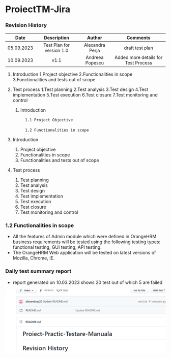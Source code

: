# ProiectTM-Jira
### Revision History
| Date | Description    | Author    | Comments    |
| :-----: | :---: | :---: | :---: |
| 05.09.2023 | Test Plan for version 1.0 | Alexandra Perja | draft test plan |
| 10.09.2023 | v1.1   | Andreea Popescu   | Added more details for Test Process |

1. Introduction
  1.Project objective
  2.Functionalities in scope
  3.Functionalities and tests out of scope
2. Test process
  1.Test planning
  2.Test analysis
  3.Test design
  4.Test implementation
  5.Test execution
  6.Test closure
  7.Test monitoring and control

   1. Introduction
    
            1.1 Project Objective 
            
            1.2 Functionalities in scope

1. Introduction
   1. Project objective
   2. Functionalities in scope
   3. Functionalities and tests out of scope
2. Test process
   1. Test planning
   2. Test analysis
   3. Test design
   4. Test implementation
   5. Test execution
   6. Test closure
   7. Test monitoring and control

  ### 1.2 Functionalities in scope
- All the features of Admin module which were defined in OrangeHRM business requirements will be tested using the following testing types: functional testing, GUI testing, API testing. 
- The OrangeHRM Web application will be tested on latest versions of Mozilla, Chrome, IE.

###   Daily test summary report
- report generated on 10.03.2023 shows 20 test out of which 5 are failed

![Daily Report](https://github.com/alexandrap20/Proiect-Practic-Testare-Manuala/blob/main/repo_git.PNG)

